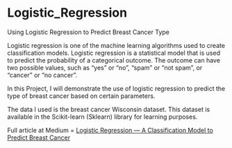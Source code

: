 # Logistic_Regression
Using Logistic Regression to Predict Breast Cancer Type

Logistic regression is one of the machine learning algorithms used to create classification models. Logistic regression is a statistical model that is used to predict the probability of a categorical outcome. The outcome can have two possible values, such as “yes” or “no”, “spam” or “not spam”, or “cancer” or “no cancer”.

In this Project, I will demonstrate the use of logistic regression to predict the type of breast cancer based on certain parameters.

The data I used is the breast cancer Wisconsin dataset. This dataset is available in the Scikit-learn (Sklearn) library for learning purposes.

Full article at Medium = <a href="https://medium.com/@risdan.kristori/logistic-regression-a-classification-model-to-predict-breast-cancer-f9edcc8c5a7b">Logistic Regression — A Classification Model to Predict Breast Cancer</a>
